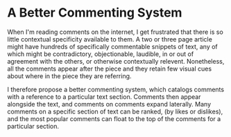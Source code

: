 # A Better Commenting System  
When I'm reading comments on the internet, I get frustrated that there is so little contextual specificity available to them. A two or three page article might have hundreds of specifically commentable snippets of text, any of which might be contradictory, objectionable, laudible, in or out of agreement with the others, or otherwise contextually relevent. Nonetheless, all the comments appear after the piece and they retain few visual cues about where in the piece they are referring.

I therefore propose a better commenting system, which catalogs comments with a reference to a particular text section. Comments then appear alongside the text, and comments on comments expand laterally. Many comments on a specific section of text can be ranked, (by likes or dislikes), and the most popular comments can float to the top of the comments for a particular section.
